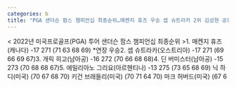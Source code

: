 ```yaml
---
categories: b
title: "PGA 샌더슨 팜스 챔피언십 최종순위…매켄지 휴즈 우승 셉 슈트라카 2위 김성현 공동13위"
---
```

< 2022년 미국프로골프(PGA) 투어 샌더슨 팜스 챔피언십 최종순위 >1. 매켄지 휴즈(캐나다) -17 271 (71 63 68 69) *연장 우승2. 셉 슈트라카(오스트리아) -17 271 (69 66 69 67)3. 개릭 히고(남아공) -16 272 (70 66 68 68)4. 딘 버미스터(남아공) -15 273 (70 68 68 67)5. 에밀리아노 그리요(아르헨티나) -13 275 (73 65 68 69) 닉 하디(미국) (70 67 68 70) 키건 브래들리(미국) (70 71 64 70) 마크 허버드(미국) (67 6